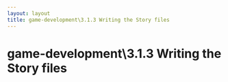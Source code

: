 ```yaml
---
layout: layout
title: game-development\3.1.3 Writing the Story files
---
```


# game-development\3.1.3 Writing the Story files

